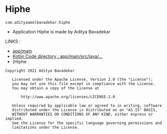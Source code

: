 # Hiphe
```com.adityaamolbavadekar.hiphe ```
- Application Hiphe is made by Aditya Bavadekar

LINKS :
- [app/main](app/src)
- [Kotlin Code directory : app/main/src/java/...](app/src/main/java/com/adityaamolbavadekar/hiphe)
- [Hiphe

```
Copyright 2021 Aditya Bavadekar 

   Licensed under the Apache License, Version 2.0 (the "License");
   you may not use this file except in compliance with the License.
   You may obtain a copy of the License at

       http://www.apache.org/licenses/LICENSE-2.0

   Unless required by applicable law or agreed to in writing, software
   distributed under the License is distributed on an "AS IS" BASIS,
   WITHOUT WARRANTIES OR CONDITIONS OF ANY KIND, either express or implied.
   See the License for the specific language governing permissions and
   limitations under the License.
```
